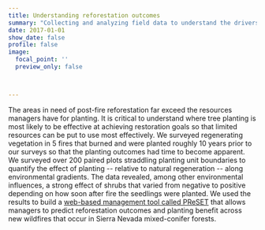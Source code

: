 ```yaml
---
title: Understanding reforestation outcomes
summary: "Collecting and analyzing field data to understand the drivers of post-fire reforestation outcomes"
date: 2017-01-01
show_date: false
profile: false
image:
  focal_point: ''
  preview_only: false



---
```


The areas in need of post-fire reforestation far exceed the resources managers have for planting. It is critical to understand where tree planting is most likely to be effective at achieving restoration goals so that limited resources can be put to use most effectively. We surveyed regenerating vegetation in 5 fires that burned and were planted roughly 10 years prior to our surveys so that the planting outcomes had time to become apparent. We surveyed over 200 paired plots straddling planting unit boundaries to quantify the effect of planting -- relative to natural regeneration -- along environmental gradients. The data revealed, among other environmental influences, a strong effect of shrubs that varied from negative to positive depending on how soon after fire the seedlings were planted. We used the results to build a [web-based management tool called PReSET](https://reforestation.shinyapps.io/preset) that allows managers to predict reforestation outcomes and planting benefit across new wildfires that occur in Sierra Nevada mixed-conifer forests.